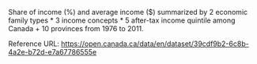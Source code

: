 Share of income (%) and average income ($) summarized by 2 economic family types * 3 income concepts * 5 after-tax income quintile among Canada + 10 provinces from 1976 to 2011.

Reference URL: https://open.canada.ca/data/en/dataset/39cdf9b2-6c8b-4a2e-b72d-e7a67786555e
